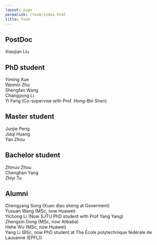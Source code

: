 ```yaml
---
layout: page
permalink: /team/index.html
title: Team
---
```


## PostDoc
Xiaojian Liu <br>

## PhD student
Yiming Xue <br>
Weimin Zhu <br>
Shengfan Wang <br>
Changyong Li  <br>
Yi Fang (Co-supervise with Prof. Hong-Bin Shen) <br>

## Master student
Junjie Peng <br>
Jiaqi Huang <br>
Yan Zhou <br>


## Bachelor student
Zhinuo Zhou <br>
Chenghan Yang <br>
Zhiyi Tu<br>

## Alumni
Chengyang Song (Xuan diao sheng at Goverment)<br>
Yuxuan Wang (MSc, now Huawei) <br>
Yichong Li (Now SJTU PhD student with Prof Yang Yang) <br>
Zhengxin Dong (MSc, now Alibaba) <br>
Hehe Wu (MSc, now Huawei) <br>
Yang Li (BSc, now PhD student at The École polytechnique fédérale de Lausanne (EPFL)) <br>
<br>



